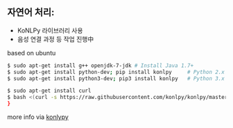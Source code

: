 ## 자연어 처리:
 * KoNLPy 라이브러리 사용 <br>
 * 음성 연결 과정 등 작업 진행中

based on ubuntu
```sh
$ sudo apt-get install g++ openjdk-7-jdk # Install Java 1.7+
$ sudo apt-get install python-dev; pip install konlpy     # Python 2.x
$ sudo apt-get install python3-dev; pip3 install konlpy   # Python 3.x

$ sudo apt-get install curl
$ bash <(curl -s https://raw.githubusercontent.com/konlpy/konlpy/master/scripts/mecab.sh)
}
```

more info via [konlypy](https://konlpy.org/ko/v0.4.3/)

